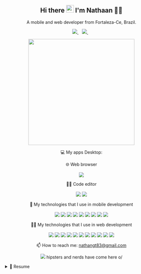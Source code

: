 

<h2 align="center"> Hi there <img src="https://media.giphy.com/media/hvRJCLFzcasrR4ia7z/giphy.gif" width="25px"> I'm Nathaan 👨‍💻</h2>

<p align='center'>
  A mobile and web developer from Fortaleza-Ce, Brazil.
</p>



<p align='center'>
  
  <a href="https://www.linkedin.com/in/nathanussk/">
    <img src="https://img.shields.io/badge/linkedin-%230077B5.svg?&style=for-the-badge&logo=linkedin&logoColor=white" />
  </a>&nbsp;&nbsp;
  <a href="https://www.instagram.com/nathan.exec">
    <img src="https://img.shields.io/badge/instagram-%23E4405F.svg?&style=for-the-badge&logo=instagram&logoColor=white" />        
  </a>&nbsp;&nbsp;
  
</p>

<p align='center'>
  <a href="#"><img src="https://github-readme-stats.vercel.app/api?username=nathanussk&show_icons=true&count_private=true&theme=dark" width="350"></a>
</p>

<p align='center'>
  💻 My apps Desktop:<br/><br/>
  🌐 Web browser<br/><br/>
  <img src="https://img.shields.io/badge/google chrome-00786?logo=google-chrome&logoColor=white&style=for-the-badge&color=#34A853" />
  <p align='center'>
  👨‍💻 Code editor<br/><br/>
  <img src="https://img.shields.io/badge/VS Code-0078D6?logo=visual-studio-code&logoColor=white&style=for-the-badge&color=0086D1" />
    <img src="https://img.shields.io/badge/Android Studio-3DDC84?style=for-the-badge&logo=android&logoColor=white" />
</p>



<p align='center'>
  📱 My technologies that I use in mobile development<br/><br/>
  <img src="https://img.shields.io/badge/Java-ED8B00?style=for-the-badge&logo=java&logoColor=white" />
  <img src="https://img.shields.io/badge/Dart-0175C2?style=for-the-badge&logo=dart&logoColor=white" />
  <img src="https://img.shields.io/badge/Flutter-02569B?style=for-the-badge&logo=flutter&logoColor=white" />
  <img src="https://img.shields.io/badge/React_Native-20232A?style=for-the-badge&logo=react&logoColor=61DAFB" />
  <img src="https://img.shields.io/badge/Docker-2CA5E0?style=for-the-badge&logo=docker&logoColor=white" />
  <img src="https://img.shields.io/badge/firebase-ffca28?style=for-the-badge&logo=firebase&logoColor=black" />
  <img src="https://img.shields.io/badge/Postman-FF6C37?style=for-the-badge&logo=Postman&logoColor=white" />
  <img src="https://img.shields.io/badge/JavaScript-323330?style=for-the-badge&logo=javascript&logoColor=F7DF1E" />
  <img src="https://img.shields.io/badge/MySQL-00000F?style=for-the-badge&logo=mysql&logoColor=white" />
</p>



<p align='center'>
  👨‍💻 My technologies that I use in web development<br/><br/>
  <img src="https://img.shields.io/badge/HTML5-E34F26?style=for-the-badge&logo=html5&logoColor=white" />
  <img src="https://img.shields.io/badge/CSS3-1572B6?style=for-the-badge&logo=css3&logoColor=white" />
  <img src="https://img.shields.io/badge/JavaScript-323330?style=for-the-badge&logo=javascript&logoColor=F7DF1E" />
  <img src="https://img.shields.io/badge/MySQL-00000F?style=for-the-badge&logo=mysql&logoColor=white" />
  <img src="https://img.shields.io/badge/PostgreSQL-316192?style=for-the-badge&logo=postgresql&logoColor=white" />
  <img src="https://img.shields.io/badge/Node.js-43853D?style=for-the-badge&logo=node-dot-js&logoColor=white" />
  <img src="https://img.shields.io/badge/npm-CB3837?style=for-the-badge&logo=npm&logoColor=white" />
  <img src="https://img.shields.io/badge/React-20232A?style=for-the-badge&logo=react&logoColor=61DAFB" />
  <img src="https://img.shields.io/badge/Vue.js-35495E?style=for-the-badge&logo=vue-dot-js&logoColor=4FC08D" />
  <img src="https://img.shields.io/badge/Bootstrap-563D7C?style=for-the-badge&logo=bootstrap&logoColor=white" />
  <img src="https://img.shields.io/badge/Redux-593D88?style=for-the-badge&logo=redux&logoColor=white" />
  
</p>


<p align='center'>
  📫 How to reach me: <a href='mailto:nathangt83@gmail.com'>nathangt83@gmail.com</a>
</p>
<p align='center'>
  <a href="#"><img src="https://badges.pufler.dev/visits/nathanussk/nathanussk"></a> hipsters and nerds have come here o/
</p>

<details>
  <summary>📃 Resume</summary>


## Education
  
  
  <img align="right" src="https://img.shields.io/badge/HTML5-E34F26?style=for-the-badge&logo=html5&logoColor=white" />
  <img align="right" src="https://img.shields.io/badge/CSS3-1572B6?style=for-the-badge&logo=css3&logoColor=white" />
  <img align="right" src="https://img.shields.io/badge/JavaScript-323330?style=for-the-badge&logo=javascript&logoColor=F7DF1E" />
  <img align="right" src="https://img.shields.io/badge/Node.js-43853D?style=for-the-badge&logo=node-dot-js&logoColor=white" />
  <img align="right" src="https://img.shields.io/badge/Git-F05032?style=for-the-badge&logo=git&logoColor=white" />
  <img align="right" src="https://img.shields.io/badge/React-20232A?style=for-the-badge&logo=react&logoColor=61DAFB" />

- 📖 **Front-end developer course**\
📆 2019 - 2020\
📍 **Platzi** - Fortaleza/CE, Brazil
  
  
  <img align="right" src="https://img.shields.io/badge/MySQL-00000F?style=for-the-badge&logo=mysql&logoColor=white" />
  <img align="right" src="https://img.shields.io/badge/Java-ED8B00?style=for-the-badge&logo=java&logoColor=white" />
  <img align="right" src="https://img.shields.io/badge/Android-3DDC84?style=for-the-badge&logo=android&logoColor=white" />
  
- 📖 **Programming Course**\
📆 2019 - 2020\
📍 **Escola de Jovens Programadores - REDE CUCA** - Fortaleza/CE, Brazil

## Experience

<img align="right" src="https://img.shields.io/badge/Flutter-02569B?style=for-the-badge&logo=flutter&logoColor=white" />
  <img align="right" src="https://img.shields.io/badge/Dart-0175C2?style=for-the-badge&logo=dart&logoColor=white" />
  <img align="right" src="https://img.shields.io/badge/MySQL-00000F?style=for-the-badge&logo=mysql&logoColor=white" />
  <img align="right" src="https://img.shields.io/badge/Java-ED8B00?style=for-the-badge&logo=java&logoColor=white" />
  <img align="right" src="https://img.shields.io/badge/Android-3DDC84?style=for-the-badge&logo=android&logoColor=white" />
  


- 👨‍💻 **Mobile Developer**\
📆 2021 - Moment\
📍 **Localbox** - Fortaleza/CE, Brazil

</details>
